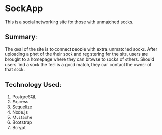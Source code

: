 # SockApp

This is a social networking site for those with unmatched socks.

## Summary:

The goal of the site is to connect people with extra, unmatched socks. 
After uploading a phot of the their sock and registering for the site, users 
are brought to a homepage where they can browse to socks of others.
Should users find a sock the feel is a good match, they can contact the owner 
of that sock.

## Technology Used:

1) PostgreSQL
2) Express
3) Sequelize
5) Node.js
4) Mustache
5) Bootstrap
6) Bcrypt

